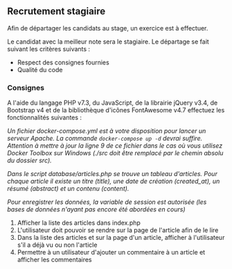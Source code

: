 ## Recrutement stagiaire

Afin de départager les candidats au stage, un exercice est à effectuer.

Le candidat avec la meilleur note sera le stagiaire. Le départage se fait suivant
les critères suivants :

- Respect des consignes fournies
- Qualité du code

### Consignes

A l'aide du langage PHP v7.3, du JavaScript, de la librairie jQuery v3.4, 
de Bootstrap v4 et de la bibliothèque d'icônes FontAwesome v4.7 effectuez les
fonctionnalités suivantes :

*Un fichier docker-compose.yml est à votre disposition pour lancer un serveur Apache.
La commande `docker-compose up -d` devrai suffire. Attention à mettre à jour la ligne
9 de ce fichier dans le cas où vous utilisez Docker Toolbox sur Windows (./src doit être remplacé par le chemin absolu
du dossier src).*

*Dans le script database/articles.php se trouve un tableau d'articles. Pour chaque article il existe
un titre (title), une date de création (created_at), un résumé (abstract) et un contenu (content).*

*Pour enregistrer les données, la variable de session est autorisée (les bases de données n'ayant pas encore
été abordées en cours)*

1. Afficher la liste des articles dans index.php
2. L'utilisateur doit pouvoir se rendre sur la page de l'article afin de le lire
3. Dans la liste des articles et sur la page d'un article, afficher à l'utilisateur s'il a déjà vu ou non l'article
4. Permettre à un utilisateur d'ajouter un commentaire à un article et afficher les commentaires